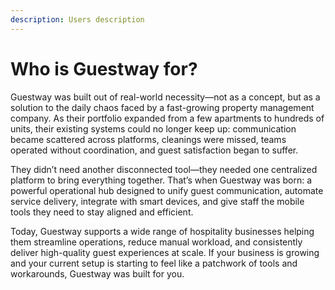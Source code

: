 ```yaml
---
description: Users description
---
```


# Who is Guestway for?

Guestway was built out of real-world necessity—not as a concept, but as a solution to the daily chaos faced by a fast-growing property management company. As their portfolio expanded from a few apartments to hundreds of units, their existing systems could no longer keep up: communication became scattered across platforms, cleanings were missed, teams operated without coordination, and guest satisfaction began to suffer.&#x20;

They didn’t need another disconnected tool—they needed one centralized platform to bring everything together. That’s when Guestway was born: a powerful operational hub designed to unify guest communication, automate service delivery, integrate with smart devices, and give staff the mobile tools they need to stay aligned and efficient.&#x20;

Today, Guestway supports a wide range of hospitality businesses helping them streamline operations, reduce manual workload, and consistently deliver high-quality guest experiences at scale. If your business is growing and your current setup is starting to feel like a patchwork of tools and workarounds, Guestway was built for you.
